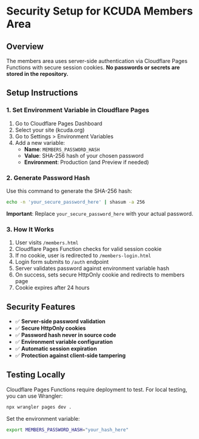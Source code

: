 # Security Setup for KCUDA Members Area

## Overview
The members area uses server-side authentication via Cloudflare Pages Functions with secure session cookies. **No passwords or secrets are stored in the repository.**

## Setup Instructions

### 1. Set Environment Variable in Cloudflare Pages

1. Go to Cloudflare Pages Dashboard
2. Select your site (kcuda.org)
3. Go to Settings > Environment Variables
4. Add a new variable:
   - **Name**: `MEMBERS_PASSWORD_HASH`
   - **Value**: SHA-256 hash of your chosen password
   - **Environment**: Production (and Preview if needed)

### 2. Generate Password Hash

Use this command to generate the SHA-256 hash:

```bash
echo -n 'your_secure_password_here' | shasum -a 256
```

**Important**: Replace `your_secure_password_here` with your actual password.

### 3. How It Works

1. User visits `/members.html`
2. Cloudflare Pages Function checks for valid session cookie
3. If no cookie, user is redirected to `/members-login.html`
4. Login form submits to `/auth` endpoint
5. Server validates password against environment variable hash
6. On success, sets secure HttpOnly cookie and redirects to members page
7. Cookie expires after 24 hours

## Security Features

- ✅ **Server-side password validation**
- ✅ **Secure HttpOnly cookies**
- ✅ **Password hash never in source code**
- ✅ **Environment variable configuration**
- ✅ **Automatic session expiration**
- ✅ **Protection against client-side tampering**

## Testing Locally

Cloudflare Pages Functions require deployment to test. For local testing, you can use Wrangler:

```bash
npx wrangler pages dev .
```

Set the environment variable:
```bash
export MEMBERS_PASSWORD_HASH="your_hash_here"
```